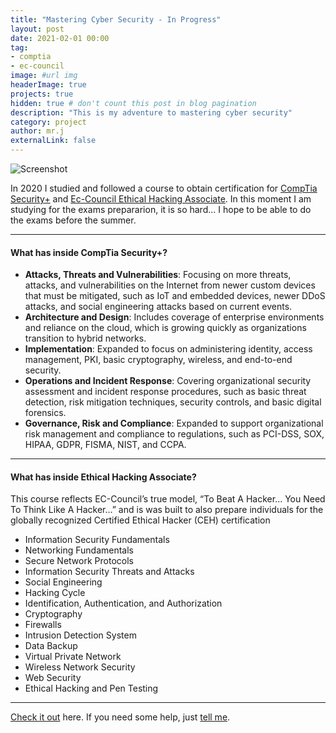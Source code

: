 ```yaml
---
title: "Mastering Cyber Security - In Progress"
layout: post
date: 2021-02-01 00:00
tag: 
- comptia
- ec-council
image: #url img
headerImage: true
projects: true
hidden: true # don't count this post in blog pagination
description: "This is my adventure to mastering cyber security"
category: project
author: mr.j
externalLink: false
---
```


![Screenshot](https://cdn-res.keymedia.com/cms/images/us/036/0248_637317913147707069.jpg)

In 2020 I studied and followed a course to obtain certification for [CompTia Security+](https://www.comptia.org/certifications/security) and [Ec-Council Ethical Hacking Associate](https://www.eccouncil.org/eccouncil-associate-programs-eha-cfa/).
In this moment I am studying for the exams prepararion, it is so hard... I hope to be able to do the exams before the summer.

---

<h4>What has inside CompTia Security+?</h4>

- **Attacks, Threats and Vulnerabilities**: Focusing on more threats, attacks, and vulnerabilities on the Internet from newer custom devices that must be mitigated, such as IoT and embedded devices, newer DDoS attacks, and social engineering attacks based on current events.
- **Architecture and Design**: Includes coverage of enterprise environments and reliance on the cloud, which is growing quickly as organizations transition to hybrid networks.
- **Implementation**: Expanded to focus on administering identity, access management, PKI, basic cryptography, wireless, and end-to-end security.
- **Operations and Incident Response**: Covering organizational security assessment and incident response procedures, such as basic threat detection, risk mitigation techniques, security controls, and basic digital forensics.
- **Governance, Risk and Compliance**: Expanded to support organizational risk management and compliance to regulations, such as PCI-DSS, SOX, HIPAA, GDPR, FISMA, NIST, and CCPA.

---

<h4>What has inside Ethical Hacking Associate?</h4>

This course reflects EC-Council’s true model, “To Beat A Hacker… You Need To Think Like A Hacker…” and is was built to also prepare individuals for the globally recognized Certified Ethical Hacker (CEH) certification

- Information Security Fundamentals
- Networking Fundamentals
- Secure Network Protocols
- Information Security Threats and Attacks
- Social Engineering
- Hacking Cycle
- Identification, Authentication, and Authorization
- Cryptography
- Firewalls
- Intrusion Detection System
- Data Backup
- Virtual Private Network
- Wireless Network Security
- Web Security
- Ethical Hacking and Pen Testing

---


[Check it out](https://sergiokopplin.github.io/indigo/) here.
If you need some help, just [tell me](https://github.com/sergiokopplin/indigo/issues).
